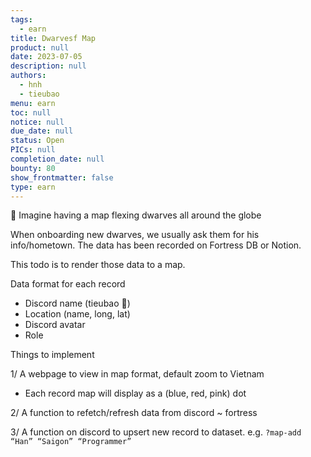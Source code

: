 ```yaml
---
tags: 
  - earn
title: Dwarvesf Map
product: null
date: 2023-07-05
description: null
authors: 
  - hnh
  - tieubao
menu: earn
toc: null
notice: null
due_date: null
status: Open
PICs: null
completion_date: null
bounty: 80
show_frontmatter: false
type: earn
---
```


👀 Imagine having a map flexing dwarves all around the globe

When onboarding new dwarves, we usually ask them for his info/hometown. The data has been recorded on Fortress DB or Notion.

This todo is to render those data to a map.

Data format for each record

- Discord name (tieubao 🧊)
- Location (name, long, lat)
- Discord avatar
- Role

Things to implement

1/ A webpage to view in map format, default zoom to Vietnam

- Each record map will display as a (blue, red, pink) dot

2/ A function to refetch/refresh data from discord ~ fortress

3/ A function on discord to upsert new record to dataset.
e.g. `?map-add “Han” “Saigon” “Programmer”`

